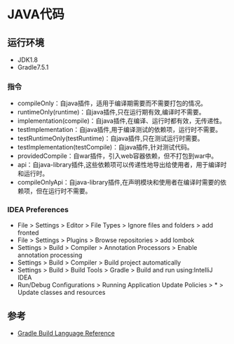 # JAVA代码

## 运行环境
- JDK1.8
- Gradle7.5.1

### 指令
- compileOnly：自java插件，适用于编译期需要而不需要打包的情况。
- runtimeOnly(runtime)：自java插件,只在运行期有效,编译时不需要。
- implementation(compile)：自java插件,在编译、运行时都有效，无传递性。
- testImplementation：自java插件,用于编译测试的依赖项，运行时不需要。
- testRuntimeOnly(testRuntime)：自java插件,只在测试运行时需要。
- testImplementation(testCompile)：自java插件,针对测试代码。
- providedCompile：自war插件，引入web容器依赖，但不打包到war中。
- api：自java-library插件,这些依赖项可以传递性地导出给使用者，用于编译时和运行时。
- compileOnlyApi：自java-library插件,在声明模块和使用者在编译时需要的依赖项，但在运行时不需要。


### IDEA Preferences
- File > Settings > Editor > File Types > Ignore files and folders > add fronted
- File > Settings > Plugins > Browse repositories > add lombok
- Settings > Build > Compiler > Annotation Processors > Enable annotation processing
- Settings > Build > Compiler > Build project automatically
- Settings > Build > Build Tools > Gradle > Build and run using:IntelliJ IDEA
- Run/Debug Configurations > Running Application Update Policies > * > Update classes and resources


## 参考
- [Gradle Build Language Reference](https://docs.gradle.org/current/dsl/index.html)
